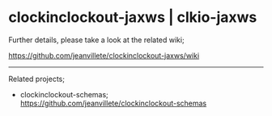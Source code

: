 # clockinclockout-jaxws | clkio-jaxws

Further details, please take a look at the related wiki;

https://github.com/jeanvillete/clockinclockout-jaxws/wiki

***

Related projects;
- clockinclockout-schemas; https://github.com/jeanvillete/clockinclockout-schemas
